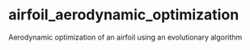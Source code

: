 # airfoil_aerodynamic_optimization
Aerodynamic optimization of an airfoil using an evolutionary algorithm

